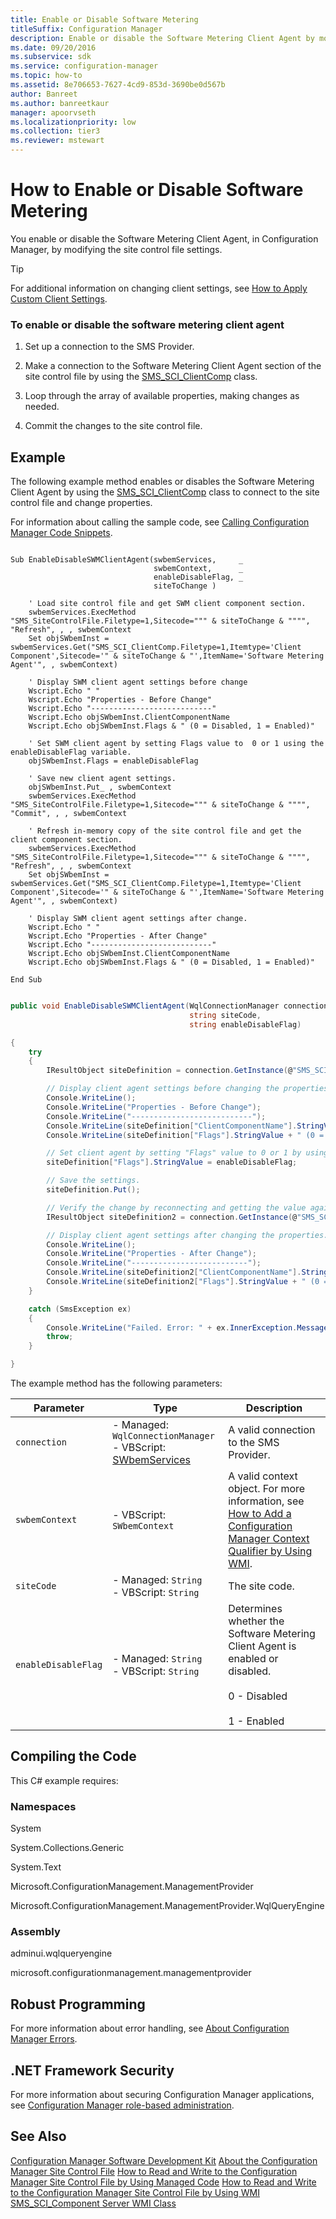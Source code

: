 ```yaml
---
title: Enable or Disable Software Metering
titleSuffix: Configuration Manager
description: Enable or disable the Software Metering Client Agent by modifying the site control file settings.
ms.date: 09/20/2016
ms.subservice: sdk
ms.service: configuration-manager
ms.topic: how-to
ms.assetid: 8e706653-7627-4cd9-853d-3690be0d567b
author: Banreet
ms.author: banreetkaur
manager: apoorvseth
ms.localizationpriority: low
ms.collection: tier3
ms.reviewer: mstewart
---
```

# How to Enable or Disable Software Metering
You enable or disable the Software Metering Client Agent, in Configuration Manager, by modifying the site control file settings.

> [!TIP]
>  For additional information on changing client settings, see [How to Apply Custom Client Settings](../../develop/core/clients/programming/how-to-apply-custom-client-settings.md).

### To enable or disable the software metering client agent

1.  Set up a connection to the SMS Provider.

2.  Make a connection to the Software Metering Client Agent section of the site control file by using the [SMS_SCI_ClientComp](../../develop/reference/core/servers/configure/sms_sci_clientcomp-server-wmi-class.md) class.

3.  Loop through the array of available properties, making changes as needed.

4.  Commit the changes to the site control file.

## Example
 The following example method enables or disables the Software Metering Client Agent by using the [SMS_SCI_ClientComp](../../develop/reference/core/servers/configure/sms_sci_clientcomp-server-wmi-class.md) class to connect to the site control file and change properties.

 For information about calling the sample code, see [Calling Configuration Manager Code Snippets](../../develop/core/understand/calling-code-snippets.md).

```vbs

Sub EnableDisableSWMClientAgent(swbemServices,     _
                                swbemContext,      _
                                enableDisableFlag, _
                                siteToChange )

    ' Load site control file and get SWM client component section.
    swbemServices.ExecMethod "SMS_SiteControlFile.Filetype=1,Sitecode=""" & siteToChange & """", "Refresh", , , swbemContext
    Set objSWbemInst = swbemServices.Get("SMS_SCI_ClientComp.Filetype=1,Itemtype='Client Component',Sitecode='" & siteToChange & "',ItemName='Software Metering Agent'", , swbemContext)

    ' Display SWM client agent settings before change
    Wscript.Echo " "
    Wscript.Echo "Properties - Before Change"
    Wscript.Echo "---------------------------"
    Wscript.Echo objSWbemInst.ClientComponentName
    Wscript.Echo objSWbemInst.Flags & " (0 = Disabled, 1 = Enabled)"

    ' Set SWM client agent by setting Flags value to  0 or 1 using the enableDisableFlag variable.
    objSWbemInst.Flags = enableDisableFlag

    ' Save new client agent settings.
    objSWbemInst.Put_ , swbemContext
    swbemServices.ExecMethod "SMS_SiteControlFile.Filetype=1,Sitecode=""" & siteToChange & """", "Commit", , , swbemContext

    ' Refresh in-memory copy of the site control file and get the client component section.
    swbemServices.ExecMethod "SMS_SiteControlFile.Filetype=1,Sitecode=""" & siteToChange & """", "Refresh", , , swbemContext
    Set objSWbemInst = swbemServices.Get("SMS_SCI_ClientComp.Filetype=1,Itemtype='Client Component',Sitecode='" & siteToChange & "',ItemName='Software Metering Agent'", , swbemContext)

    ' Display SWM client agent settings after change.
    Wscript.Echo " "
    Wscript.Echo "Properties - After Change"
    Wscript.Echo "---------------------------"
    Wscript.Echo objSWbemInst.ClientComponentName
    Wscript.Echo objSWbemInst.Flags & " (0 = Disabled, 1 = Enabled)"

End Sub

```

```c#

public void EnableDisableSWMClientAgent(WqlConnectionManager connection,
                                        string siteCode,
                                        string enableDisableFlag)

{
    try
    {
        IResultObject siteDefinition = connection.GetInstance(@"SMS_SCI_ClientComp.FileType=1,ItemType='Client Component',SiteCode='" + siteCode + "',ItemName='Software Metering Agent'");

        // Display client agent settings before changing the properties.
        Console.WriteLine();
        Console.WriteLine("Properties - Before Change");
        Console.WriteLine("---------------------------");
        Console.WriteLine(siteDefinition["ClientComponentName"].StringValue);
        Console.WriteLine(siteDefinition["Flags"].StringValue + " (0 = Disabled, 1 = Enabled)");

        // Set client agent by setting "Flags" value to 0 or 1 by using the enableDisableFlag variable.
        siteDefinition["Flags"].StringValue = enableDisableFlag;

        // Save the settings.
        siteDefinition.Put();

        // Verify the change by reconnecting and getting the value again.
        IResultObject siteDefinition2 = connection.GetInstance(@"SMS_SCI_ClientComp.FileType=1,ItemType='Client Component',SiteCode='" + siteCode + "',ItemName='Software Metering Agent'");

        // Display client agent settings after changing the properties.
        Console.WriteLine();
        Console.WriteLine("Properties - After Change");
        Console.WriteLine("--------------------------");
        Console.WriteLine(siteDefinition2["ClientComponentName"].StringValue);
        Console.WriteLine(siteDefinition2["Flags"].StringValue + " (0 = Disabled, 1 = Enabled)");
    }

    catch (SmsException ex)
    {
        Console.WriteLine("Failed. Error: " + ex.InnerException.Message);
        throw;
    }

}

```

 The example method has the following parameters:

| Parameter | Type | Description |
| --------- | ---- | ----------- |
|`connection`|-   Managed: `WqlConnectionManager`<br />-   VBScript: [SWbemServices](/windows/win32/wmisdk/swbemservices)|A valid connection to the SMS Provider.|
|`swbemContext`|-   VBScript: `SWbemContext`|A valid context object. For more information, see [How to Add a Configuration Manager Context Qualifier by Using WMI](../../develop/core/understand/how-to-add-a-configuration-manager-context-qualifier-by-using-wmi.md).|
|`siteCode`|-   Managed: `String`<br />-   VBScript: `String`|The site code.|
|`enableDisableFlag`|-   Managed: `String`<br />-   VBScript: `String`|Determines whether the Software Metering Client Agent is enabled or disabled.<br /><br /> 0 - Disabled<br /><br /> 1 - Enabled|

## Compiling the Code
 This C# example requires:

### Namespaces
 System

 System.Collections.Generic

 System.Text

 Microsoft.ConfigurationManagement.ManagementProvider

 Microsoft.ConfigurationManagement.ManagementProvider.WqlQueryEngine

### Assembly
 adminui.wqlqueryengine

 microsoft.configurationmanagement.managementprovider

## Robust Programming
 For more information about error handling, see [About Configuration Manager Errors](../../develop/core/understand/about-configuration-manager-errors.md).

## .NET Framework Security
 For more information about securing Configuration Manager applications, see [Configuration Manager role-based administration](../../develop/core/servers/configure/role-based-administration.md).

## See Also
 [Configuration Manager Software Development Kit](../../develop/core/misc/system-center-configuration-manager-sdk.md)
 [About the Configuration Manager Site Control File](../../develop/core/understand/about-the-configuration-manager-site-control-file.md)
 [How to Read and Write to the Configuration Manager Site Control File by Using Managed Code](../../develop/core/understand/how-to-read-and-write-to-the-site-control-file-by-using-managed-code.md)
 [How to Read and Write to the Configuration Manager Site Control File by Using WMI](../../develop/core/understand/how-to-read-and-write-to-the-site-control-file-by-using-wmi.md)
 [SMS_SCI_Component Server WMI Class](../../develop/reference/core/servers/configure/sms_sci_component-server-wmi-class.md)
